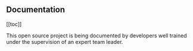 ## Documentation

[[toc]]

This open source project is being documented by developers well trained under the supervision of an expert team leader.